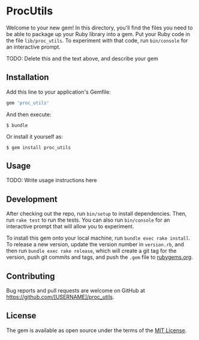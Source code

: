 # ProcUtils

Welcome to your new gem! In this directory, you'll find the files you need to be able to package up your Ruby library into a gem. Put your Ruby code in the file `lib/proc_utils`. To experiment with that code, run `bin/console` for an interactive prompt.

TODO: Delete this and the text above, and describe your gem

## Installation

Add this line to your application's Gemfile:

```ruby
gem 'proc_utils'
```

And then execute:

    $ bundle

Or install it yourself as:

    $ gem install proc_utils

## Usage

TODO: Write usage instructions here

## Development

After checking out the repo, run `bin/setup` to install dependencies. Then, run `rake test` to run the tests. You can also run `bin/console` for an interactive prompt that will allow you to experiment.

To install this gem onto your local machine, run `bundle exec rake install`. To release a new version, update the version number in `version.rb`, and then run `bundle exec rake release`, which will create a git tag for the version, push git commits and tags, and push the `.gem` file to [rubygems.org](https://rubygems.org).

## Contributing

Bug reports and pull requests are welcome on GitHub at https://github.com/[USERNAME]/proc_utils.


## License

The gem is available as open source under the terms of the [MIT License](http://opensource.org/licenses/MIT).


